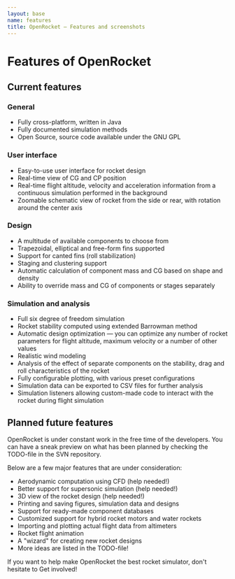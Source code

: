 ```yaml
---
layout: base
name: features
title: OpenRocket — Features and screenshots
---
```


# Features of OpenRocket

## Current features

### General

 - Fully cross-platform, written in Java
 - Fully documented simulation methods
 - Open Source, source code available under the GNU GPL

### User interface

 - Easy-to-use user interface for rocket design
 - Real-time view of CG and CP position
 - Real-time flight altitude, velocity and acceleration information from a continuous simulation performed in the background
 - Zoomable schematic view of rocket from the side or rear, with rotation around the center axis

### Design

 - A multitude of available components to choose from
 - Trapezoidal, elliptical and free-form fins supported
 - Support for canted fins (roll stabilization)
 - Staging and clustering support
 - Automatic calculation of component mass and CG based on shape and density
 - Ability to override mass and CG of components or stages separately

### Simulation and analysis

 - Full six degree of freedom simulation
 - Rocket stability computed using extended Barrowman method
 - Automatic design optimization — you can optimize any number of rocket parameters for flight altitude, maximum velocity or a number of other values
 - Realistic wind modeling
 - Analysis of the effect of separate components on the stability, drag and roll characteristics of the rocket
 - Fully configurable plotting, with various preset configurations
 - Simulation data can be exported to CSV files for further analysis
 - Simulation listeners allowing custom-made code to interact with the rocket during flight simulation

## Planned future features

OpenRocket is under constant work in the free time of the developers. You can have a sneak preview on what has been planned by checking the TODO-file in the SVN repository.

Below are a few major features that are under consideration:

 - Aerodynamic computation using CFD (help needed!)
 - Better support for supersonic simulation (help needed!)
 - 3D view of the rocket design (help needed!)
 - Printing and saving figures, simulation data and designs
 - Support for ready-made component databases
 - Customized support for hybrid rocket motors and water rockets
 - Importing and plotting actual flight data from altimeters
 - Rocket flight animation
 - A "wizard" for creating new rocket designs
 - More ideas are listed in the TODO-file!

If you want to help make OpenRocket the best rocket simulator, don't hesitate to Get involved!
